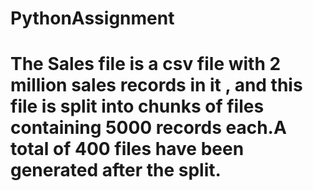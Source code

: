 # PythonAssignment
# The Sales file is a csv file with 2 million sales records in it , and this file is split into chunks of files containing 5000 records each.A total of 400 files have been generated after the split.
